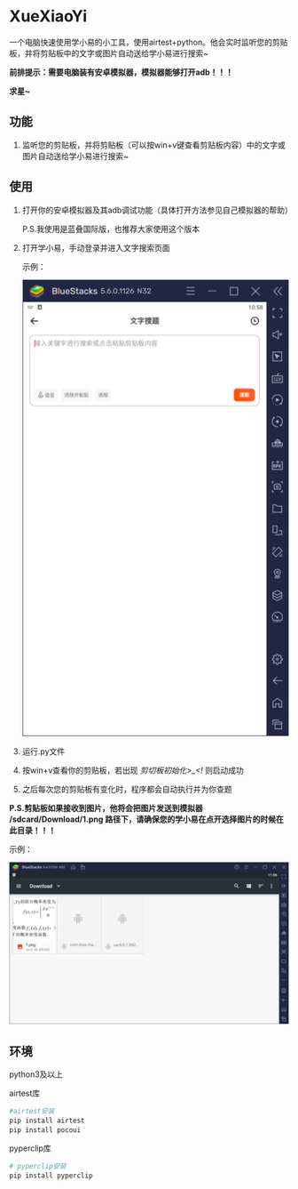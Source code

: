 # XueXiaoYi
一个电脑快速使用学小易的小工具，使用airtest+python。他会实时监听您的剪贴板，并将剪贴板中的文字或图片自动送给学小易进行搜索~



**前排提示：需要电脑装有安卓模拟器，模拟器能够打开adb！！！**



**求星~**



## 功能

1. 监听您的剪贴板，并将剪贴板（可以按win+v键查看剪贴板内容）中的文字或图片自动送给学小易进行搜索~

   

## 使用

1. 打开你的安卓模拟器及其adb调试功能（具体打开方法参见自己模拟器的帮助）

   P.S.我使用是蓝叠国际版，也推荐大家使用这个版本

2. 打开学小易，手动登录并进入文字搜索页面

   示例：

   ![image-20220504105838221](README.assets/image-20220504105838221.png)

3. 运行.py文件

4. 按win+v查看你的剪贴板，若出现 *剪切板初始化>_<!* 则启动成功

5. 之后每次您的剪贴板有变化时，程序都会自动执行并为你查题

**P.S.剪贴板如果接收到图片，他将会把图片发送到模拟器 /sdcard/Download/1.png 路径下，请确保您的学小易在点开选择图片的时候在此目录！！！**

示例：

<img src="README.assets/image-20220504110635050.png" alt="image-20220504110635050" style="zoom:80%;" />





## 环境

python3及以上

airtest库

```python
#airtest安装
pip install airtest
pip install pocoui
```

pyperclip库

```python
# pyperclip安装
pip install pyperclip
```

